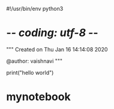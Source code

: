 #!/usr/bin/env python3
# -*- coding: utf-8 -*-
"""
Created on Thu Jan 16 14:14:08 2020

@author: vaishnavi
"""

print("hello world")
# mynotebook
